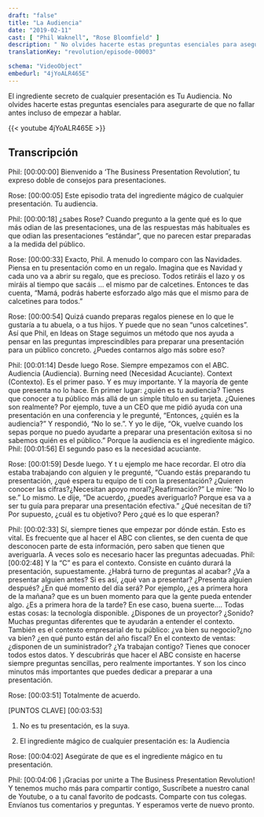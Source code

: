 ```yaml
---
draft: "false"
title: "La Audiencia"
date: "2019-02-11"
cast: [ "Phil Waknell", "Rose Bloomfield" ]
description: " No olvides hacerte estas preguntas esenciales para asegurarte de que no fallar antes incluso de empezar a hablar"
translationKey: "revolution/episode-00003"

schema: "VideoObject"
embedurl: "4jYoALR465E"
---
```


El ingrediente secreto de cualquier presentación es Tu Audiencia. No olvides hacerte estas preguntas esenciales para asegurarte de que no fallar antes incluso de empezar a hablar.

{{< youtube 4jYoALR465E >}}

## Transcripción

Phil: [00:00:00] Bienvenido a ‘The Business Presentation Revolution’, tu expreso doble de consejos para presentaciones.
 
Rose: [00:00:05] Este episodio trata del ingrediente mágico de cualquier presentación. Tu audiencia. 
 
Phil: [00:00:18] ¿sabes Rose? Cuando pregunto a la gente qué es lo que más odian de las presentaciones, una de las respuestas más habituales es que odian las presentaciones “estándar”, que no parecen estar preparadas a la medida del público.
 
Rose: [00:00:33] Exacto, Phil. A menudo lo comparo con las Navidades. Piensa en tu presentación como en un regalo. Imagina que es Navidad y cada uno va a abrir su regalo, que es precioso. Todos retiráis el lazo y os miráis al tiempo que sacáis … el mismo par de calcetines. Entonces te das cuenta, “Mamá, podrás haberte esforzado algo más que el mismo para de calcetines para todos.” 
 
Rose: [00:00:54] Quizá cuando preparas regalos pienese en lo que le gustaría a tu abuela, o a tus hijos. Y puede que no sean “unos calcetines”. Así que Phil, en Ideas on Stage seguimos un método que nos ayuda a pensar en las preguntas imprescindibles para preparar una presentación para un público concreto. ¿Puedes contarnos algo más sobre eso?
 
Phil: [00:01:14] Desde luego Rose. Siempre empezamos con el ABC. Audiencia (Audiencia). Burning need (Necesidad Acuciante). Context (Contexto). Es el primer paso. Y es muy importante. Y la mayoría de gente que presenta no lo hace. En primer lugar: ¿quién es tu audiencia? Tienes que conocer a tu público más allá de un simple título en su tarjeta. ¿Quienes son realmente? Por ejemplo, tuve a un CEO que me pidió ayuda con una presentación en una conferencia y le pregunté, “Entonces, ¿quién es la audiencia?” Y respondió, “No lo se.”. Y yo le dije, “Ok, vuelve cuando los sepas porque no puedo ayudarte a preparar una presentación exitosa si no sabemos quién es el público.” Porque la audiencia es el ingrediente mágico. 
Phil: [00:01:56] El segundo paso es la necesidad acuciante.
 
Rose: [00:01:59] Desde luego. Y t u ejemplo me hace recordar. El otro día estaba trabajando con alguien y le pregunté, “Cuando estás preparando tu presentación, ¿qué espera tu equipo de ti con la presentación?  ¿Quieren conocer las cifras?¿Necesitan apoyo moral?¿Reafirmación?” Le mire: “No lo se.” Lo mismo. Le dije, “De acuerdo, ¿puedes averiguarlo? Porque esa va a ser tu guía para preparar una presentación efectiva.” ¿Qué necesitan de ti? Por supuesto, ¿cuál es tu objetivo? Pero ¿qué es lo que esperan?
 
Phil: [00:02:33] Sí, siempre tienes que empezar por dónde están. Esto es vital. Es frecuente que al hacer el ABC con clientes, se den cuenta de que desconocen parte de esta información, pero saben que tienen que averiguarla. A veces solo es necesario hacer las preguntas adecuadas. 
 Phil: [00:02:48] Y la “C” es para el contexto. Consiste en cuánto durará la presentación, supuestamente. ¿Habrá turno de preguntas al  acabar? ¿Va a presentar alguien antes? Si es así, ¿qué van a presentar? ¿Presenta alguien después? ¿En qué momento del día será? Por ejemplo, ¿es a primera hora de la mañana? que es un buen momento para que la gente pueda entender algo. ¿Es a primera hora de la tarde? En ese caso, buena suerte…. Todas estas cosas: la tecnología disponible. ¿Dispones de un proyector? ¿Sonido? Muchas preguntas diferentes que te ayudarán a entender el contexto. También es el contexto empresarial de tu público: ¿va bien su negocio?¿no va bien? ¿en qué punto están del año fiscal? En el contexto de ventas: ¿disponen de un suministrador? ¿Ya trabajan contigo? Tienes que conocer todos estos datos. Y descubrirás que hacer el ABC consiste en hacerse siempre preguntas sencillas, pero realmente importantes. Y son los cinco minutos más importantes que puedes dedicar a preparar a una presentación.
 
 Rose: [00:03:51]  Totalmente de acuerdo.
 
[PUNTOS CLAVE] [00:03:53]  

1.	No es tu presentación, es la suya.

2.	El ingrediente mágico de cualquier presentación es: la Audiencia

Rose: [00:04:02]  Asegúrate de que es el ingrediente mágico en tu presentación. 

Phil: [00:04:06 ] ¡Gracias por unirte a The Business Presentation Revolution! Y tenemos mucho más para compartir contigo, Suscríbete a nuestro canal de Youtube, o a tu canal favorito de podcasts. Comparte con tus colegas. Envíanos tus comentarios y preguntas. Y esperamos verte de nuevo pronto.

